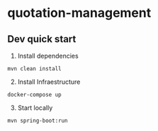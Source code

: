 # quotation-management

## Dev quick start ##

1. Install dependencies
````
mvn clean install
````

2. Install Infraestructure
````
docker-compose up
````

3. Start locally
````
mvn spring-boot:run
````